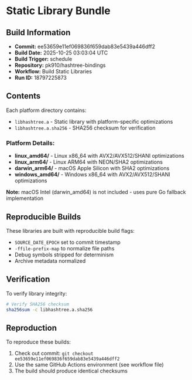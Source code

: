 # Static Library Bundle

## Build Information
- **Commit:** ee53659e11ef069836f659dab83e5439a446dff2
- **Build Date:** 2025-10-25 03:03:04 UTC
- **Build Trigger:** schedule
- **Repository:** pk910/hashtree-bindings
- **Workflow:** Build Static Libraries
- **Run ID:** 18797225873

## Contents
Each platform directory contains:
- `libhashtree.a` - Static library with platform-specific optimizations
- `libhashtree.a.sha256` - SHA256 checksum for verification

### Platform Details:
- **linux_amd64/** - Linux x86_64 with AVX2/AVX512/SHANI optimizations
- **linux_arm64/** - Linux ARM64 with NEON/SHA2 optimizations
- **darwin_arm64/** - macOS Apple Silicon with SHA2 optimizations
- **windows_amd64/** - Windows x86_64 with AVX2/AVX512/SHANI optimizations

**Note:** macOS Intel (darwin_amd64) is not included - uses pure Go fallback implementation

## Reproducible Builds
These libraries are built with reproducible build flags:
- `SOURCE_DATE_EPOCH` set to commit timestamp
- `-ffile-prefix-map` to normalize file paths
- Debug symbols stripped for determinism
- Archive metadata normalized

## Verification
To verify library integrity:
```bash
# Verify SHA256 checksum
sha256sum -c libhashtree.a.sha256

```

## Reproduction
To reproduce these builds:
1. Check out commit: `git checkout ee53659e11ef069836f659dab83e5439a446dff2`
2. Use the same GitHub Actions environment (see workflow file)
3. The build should produce identical checksums
